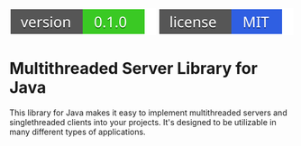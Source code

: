 [![version_badge](/res/svg/version_badge.svg)](#)
[![license_badge](/res/svg/license_badge.svg)](/LICENSE)
# Multithreaded Server Library for Java
This library for Java makes it easy to implement multithreaded servers and singlethreaded clients into your projects. It's designed to be utilizable in many different types of applications.
